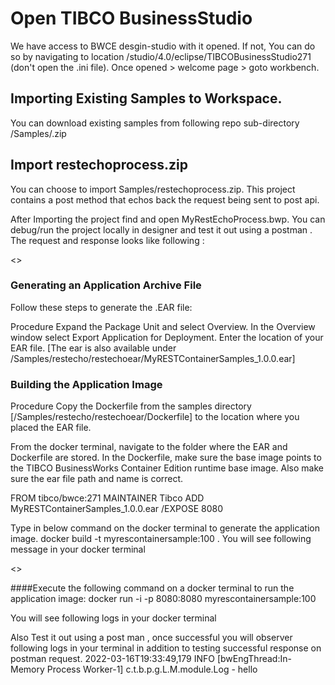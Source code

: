 # Open TIBCO BusinessStudio
We have access to BWCE desgin-studio with it opened. If not, You can do so by navigating to location <TIBCO-HOME>/studio/4.0/eclipse/TIBCOBusinessStudio271 (don't open the .ini file).
Once opened > welcome page >  goto workbench.

## Importing Existing Samples to Workspace.
 You can download existing samples from following repo sub-directory
 /Samples/<projectname>.zip

## Import restechoprocess.zip
You can choose to import Samples/restechoprocess.zip. This project contains a post method that echos back the request being sent to post api.

After Importing the project find and open MyRestEchoProcess.bwp.  You can debug/run the project locally in designer and test it out using a postman . The request and response looks like following :

<<image in here>>

### Generating an Application Archive File
Follow these steps to generate the .EAR file:

Procedure
Expand the Package Unit and select Overview.
In the Overview window select Export Application for Deployment.
Enter the location of your EAR file.
[The ear is also available under /Samples/restecho/restechoear/MyRESTContainerSamples_1.0.0.ear]

### Building the Application Image
Procedure
Copy the Dockerfile from the samples directory [/Samples/restecho/restechoear/Dockerfile] to the location where you placed the EAR file.

From the docker terminal, navigate to the folder where the EAR and Dockerfile are stored.
In the Dockerfile, make sure the base image points to the TIBCO BusinessWorks Container Edition runtime base image.
Also make sure the ear file path and name is correct.

FROM tibco/bwce:271
MAINTAINER Tibco
ADD MyRESTContainerSamples_1.0.0.ear /EXPOSE 8080

Type in below command on the docker terminal to generate the application image.
docker build -t myrescontainersample:100 . You will see following message in your docker terminal

<<image in here>>

####Execute the following command on a docker terminal to run the application image:
docker run -i  -p 8080:8080 myrescontainersample:100

You will see following logs in your docker terminal
<image in here>

Also Test it out using a post man , once successful you will observer following logs in your terminal in addition to testing successful response on postman request.
2022-03-16T19:33:49,179 INFO  [bwEngThread:In-Memory Process Worker-1] c.t.b.p.g.L.M.module.Log - hello
